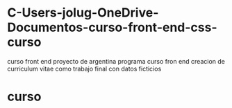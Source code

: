 # C-Users-jolug-OneDrive-Documentos-curso-front-end-css-curso
curso front end
proyecto  de argentina programa curso fron end creacion de curriculum vitae como trabajo final con datos ficticios
# curso
